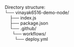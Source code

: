 Directory structure: <br>
└── vinayak6516-demo-node/ <br>
&nbsp;&nbsp;&nbsp;&nbsp;├── index.js <br> </span>
&nbsp;&nbsp;&nbsp;&nbsp;├── package.json <br>
&nbsp;&nbsp;&nbsp;&nbsp;└── .github/<br>
&nbsp;&nbsp;&nbsp;&nbsp;&nbsp;&nbsp;└── workflows/ <br>
&nbsp;&nbsp;&nbsp;&nbsp;&nbsp;&nbsp;&nbsp;&nbsp;└── deploy.yml
